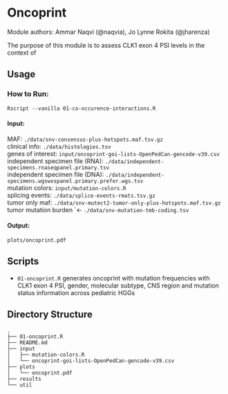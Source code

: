# Oncoprint

Module authors: Ammar Naqvi (@naqvia), Jo Lynne Rokita (@jharenza)

The purpose of this module is to assess CLK1 exon 4 PSI levels in the context of 

## Usage
### How to Run:
```
Rscript --vanilla 01-co-occurence-interactions.R
```

#### Input:
MAF: ```./data/snv-consensus-plus-hotspots.maf.tsv.gz``` <br>
clinical info: ```./data/histologies.tsv```  <br>
genes of interest: ```input/oncoprint-goi-lists-OpenPedCan-gencode-v39.csv``` <br>
independent specimen file (RNA): ```./data/independent-specimens.rnaseqpanel.primary.tsv```  <br>
independent specimen file (DNA): ```./data/independent-specimens.wgswxspanel.primary.prefer.wgs.tsv```  <br>
mutation colors: ```input/mutation-colors.R``` <br>
splicing events: ```./data/splice-events-rmats.tsv.gz```  <br>
tumor only maf: ```./data/snv-mutect2-tumor-only-plus-hotspots.maf.tsv.gz```  <br>
tumor mutation burden `<- ```./data/snv-mutation-tmb-coding.tsv``` <br>

#### Output:
```plots/oncoprint.pdf``` <br>

## Scripts
* `01-oncoprint.R` generates oncoprint with mutation frequencies with CLK1 exon 4 PSI, gender, molecular subtype, CNS region and mutation status information across pediatric HGGs 

## Directory Structure
```
.
├── 01-oncoprint.R
├── README.md
├── input
│   ├── mutation-colors.R
│   └── oncoprint-goi-lists-OpenPedCan-gencode-v39.csv
├── plots
│   └── oncoprint.pdf
├── results
└── util
```
